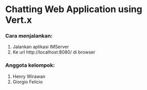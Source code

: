 # Chatting Web Application using Vert.x

### Cara menjalankan:
1. Jalankan aplikasi IMServer
2. Ke url http://localhost:8080/ di browser

### Anggota kelompok:
1. Henry Wirawan
2. Giorgio Felicio
